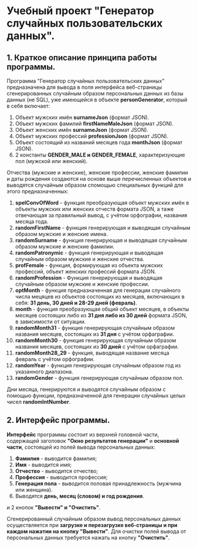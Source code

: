 # Учебный проект "Генератор случайных пользовательских данных". #

## 1. Краткое описание принципа работы программы. ##

Программа "Генератор случайных пользовательских данных" предназначена для вывода в поля интерфейса веб-страницы сгенерированных случайным образом персональных данных из базы данных (не SQL), уже имеющейся в объекте **personGenerator**, который в себя включает:
1. Объект мужских имён **surnameJson** (формат JSON).
2. Объект мужских фамилий **firstNameMaleJson** (формат JSON).
3. Объект женских имён **surnameJson** (формат JSON).  
4. Объект мужских профессий **professionJson** (формат JSON).
5. Объект состоящий из названий месяцев года **monthJson** (формат JSON).
6. 2 константы **GENDER_MALE и GENDER_FEMALE**, характеризующие пол (мужской или женский).

Отчества (мужские и женские), женские профессии, женские фамилии и даты рождения создаются на основе выше перечисленных объектов и выводятся случайным образом спомощью специальных функций для этого предназначенных:
1. **spelСonvOfWord** - функция преобразующая объект мужских имён в объекты мужских или женских отчеств
формата JSON, а таже отвечающая за правильный вывод, с учётом орфографии, названия месяца года.
2. **randomFirstName** - функция генерирующая и выводящая случайным образом мужские и женские имена.
3. **randomSurname** - функция генерирующая и выводящая случайным образом мужские и женские фамилии. 
4. **randomPatronymic** - функция генерирующая и выводящая случайным образом мужские и женские отчества.
5. **profFemale** - функция, формирующая из объекта мужских профессий, объект женских профессий  формата JSON.
6. **randomProfession** - Функция генерирующая и выводящая случайным образом мужские и женские профессии.
7. **optMonth** - функция предназначенная для генерации случайного числа мецяцев из объектов состоящих из месяцев, включающих в себя: **31 день, 30 дней и 28-29 дней (февраль)**.
8. **month** - функция преобразующая общий объект месяцев, в объекты месяцев состоящих либо из **31 дня либо из 30 дней** формата JSON, в зависимости от ситуации.
9. **randomMonth31** - функция генерирующая случайным образом названия месяцев, состоящих из **31 дня** с учётом орфаграфии.
10. **randomMonth30** - функция генерирующая случайным образом названия месяцев, состоящих из **30 дней** с учётом орфаграфии.
11. **randomMonth28_29** - функция, выводящая название месяца февраль с учётом орфографии.
12.  **randomYear** - функция генерирующая случайным образом год из указанного диапазона.
13. **randomGender** - функция генерирующая случайным образом пол.

Дни месяца, генерируются и выводятся случайным образом с помощью функции, предназначенной для генерации случайных целых чисел **randomIntNumber**. 

## 2. Интерфейс программы. ##
**Интерфейс** программы состоит из верхней головной части, содержащей заголовок **"Окно результатов генерации"** и **основной части**, состоящей из полей вывода персональных данных:
1. **Фамилия** - выводится фамилия;
2. **Имя** - выводится имя;
3. **Отчество** - выводится отчество;
4. **Профессия** - выводится профессия;
5. **Генерация пола** - выводится половая принадлежность (мужчина или женщина).
6. Выводятся **день, месяц (словом) и год рождения**.


и 2  кнопок **"Вывести" и "Очистить"**.

Сгенерированный случайным образом вывод персональных данных осуществляется при **загрузке и перезагрузке веб-страницы и при каждом нажатии на кнопку "Вывести"**. Для очистки полей вывода от персональных данных требуется нажать на кнопку **"Очистить"**. 
